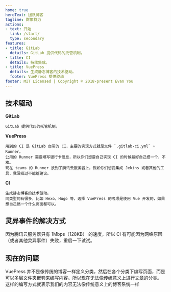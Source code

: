 ```yaml
---
home: true
heroText: 团队博客
tagline: 群策群力
actions:
- text: 开始
  link: /start/
  type: secondary
features:
- title: GitLab
  details: GitLab 提供代码的托管机制。
- title: CI
  details: 持续集成。
- title: VuePress
  details: 生成静态博客的技术驱动。
  footer: VuePress 提供驱动
footer: MIT Licensed | Copyright © 2018-present Evan You
---
```


## 技术驱动

**GitLab**
```
GitLab 提供代码的托管机制。
```

**VuePress**
```
用到的 CI 是 GitLab 自带的 CI，主要的实现方式就是文件 `.gitlab-ci.yml` + Runner。  
公用的 Runner 需要填写银行卡信息，所以你们想要自己实现 CI 的时候最好自己搭一个，不难。   
现在 teams 的 Runner 放到了腾讯云服务器上，假如你们想要集成 Jekins 或者其他的工具，我没搞过不能给建议。
```

**CI**

```
生成静态博客的技术驱动。
同类型的有很多，比如 Hexo，Hugo 等，选择 VuePress 的考虑是使用 Vue 开发的，如果想自己搞一个什么页面都可以。
```

## 灵异事件的解决方式

因为腾讯云服务器只有 1Mbps（128KB） 的速度，所以 CI 有可能因为网络原因（或者其他灵异事件）失败，重启一下试试。

## 现在的问题

VuePress 并不是像传统的博客一样定义分类，然后在各个分类下编写页面，而是可以多层文件夹嵌套来编写内容。所以现在无法像传统意义上进行文章的分类。  
这样的编写方式就表示我们的内容无法像传统意义上的博客系统一样
